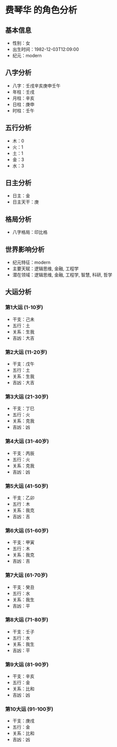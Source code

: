 # 费琴华 的角色分析

## 基本信息
- 性别：女
- 出生时间：1982-12-03T12:09:00
- 纪元：modern

## 八字分析
- 八字：壬戌辛亥庚申壬午
- 年柱：壬戌
- 月柱：辛亥
- 日柱：庚申
- 时柱：壬午

## 五行分析
- 木：0
- 火：1
- 土：1
- 金：3
- 水：3

## 日主分析
- 日主：金
- 日主天干：庚

## 格局分析
- 八字格局：印比格

## 世界影响分析
- 纪元特征：modern
- 主要天赋：逻辑思维, 金融, 工程学
- 潜在领域：逻辑思维, 金融, 工程学, 智慧, 科研, 哲学

## 大运分析

### 第1大运 (1-10岁)
- 干支：己未
- 五行：土
- 关系：生我
- 吉凶：大吉

### 第2大运 (11-20岁)
- 干支：戊午
- 五行：土
- 关系：生我
- 吉凶：大吉

### 第3大运 (21-30岁)
- 干支：丁巳
- 五行：火
- 关系：克我
- 吉凶：凶

### 第4大运 (31-40岁)
- 干支：丙辰
- 五行：火
- 关系：克我
- 吉凶：凶

### 第5大运 (41-50岁)
- 干支：乙卯
- 五行：木
- 关系：我克
- 吉凶：吉

### 第6大运 (51-60岁)
- 干支：甲寅
- 五行：木
- 关系：我克
- 吉凶：吉

### 第7大运 (61-70岁)
- 干支：癸丑
- 五行：水
- 关系：我生
- 吉凶：平

### 第8大运 (71-80岁)
- 干支：壬子
- 五行：水
- 关系：我生
- 吉凶：平

### 第9大运 (81-90岁)
- 干支：辛亥
- 五行：金
- 关系：比和
- 吉凶：凶

### 第10大运 (91-100岁)
- 干支：庚戌
- 五行：金
- 关系：比和
- 吉凶：凶